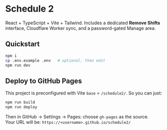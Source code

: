 # Schedule 2

React + TypeScript + Vite + Tailwind. Includes a dedicated **Remove Shifts** interface, Cloudflare Worker sync, and a password-gated Manage area.

## Quickstart

```bash
npm i
cp .env.example .env   # optional, then edit
npm run dev
```

## Deploy to GitHub Pages

This project is preconfigured with Vite `base` = `/schedule2/`. So you can just:

```bash
npm run build
npm run deploy
```

Then in GitHub → Settings → Pages: choose `gh-pages` as the source.  
Your URL will be: `https://<username>.github.io/schedule2/`
